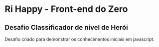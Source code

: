 # Ri Happy - Front-end do Zero

## Desafio Classificador de nível de Herói

Desafio criado para demonstrar os conhecimentos iniciais em javascript.
